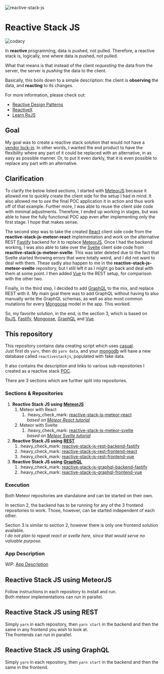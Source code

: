 ![reactive-stack-js](https://avatars0.githubusercontent.com/u/72337471?s=75)

# Reactive Stack JS

![codacy](https://img.shields.io/codacy/grade/e0146e29a3134038b4dcf95db9eb5a38.svg)

In **reactive** programming, data is pushed, not pulled. Therefore, a reactive stack is, logically, one where data is pushed, not pulled.

What that means is that instead of the client _requesting_ the data from the server, the server is _pushing_ the data to the client.

Basically, this boils down to a simple description: the client is **observing** the data, and **reacting** to its changes.

For more information, please check out:

*   [Reactive Design Patterns](https://www.manning.com/books/reactive-design-patterns)
*   [ReactiveX](http://reactivex.io/)
*   [Learn RxJS](https://www.learnrxjs.io/)

## Goal

My goal was to create a reactive stack solution that would not have a [vendor lock-in](https://en.wikipedia.org/wiki/Vendor_lock-in). In other words, I wanted the end product to have the flexibility where any part of it could be replaced with an alternative, in as easy as possible manner. Or, to put it even darkly, that it is even possible to replace any part with an alternative.

## Clarification

To clarify the below listed sections, I started with [MeteorJS](https://www.meteor.com/) because it allowed me to quickly create the client side for the setup I had in mind. It also allowed me to _see_ the final POC application it in action and thus work off of that example. Further more, I was able to reuse the client side code with minimal adjustments. Therefore, I ended up working in stages, but was able to have the fully functional POC app even after implementing only the first stage. I hope that makes sense.

The second step was to take the created [React](https://reactjs.org/) client side code from the **reactive-stack-js-meteor-react** implementation and work on the alternative REST [Fastify](https://www.fastify.io/) backend for it to replace [MeteorJS](https://www.meteor.com/). Once I had the backend working, I was also able to take over the [Svelte](https://svelte.dev/) client side code from **reactive-stack-js-meteor-svelte**. This was later deleted due to the fact that Svelte started throwing errors that were totally weird, and I did not want to deal with them. These sadly also happen to me in the **reactive-stack-js-meteor-svelte** repository, but I still left it as I might go back and deal with them at some point. I then added [Vue](https://vuejs.org/) to the REST setup, for comparison with the other two.

Finally, in the third step, I decided to add [GraphQL](https://graphql.org/) to the mix, and replace REST with it. My main goal there was to add GraphQL without having to also manually write the GraphQL schemas, as well as also most common mutations for every [Mongoose](https://mongoosejs.com/) model in the app. This worked.

So, my favorite solution, in the end, is the section 3, which is based on [RxJS](https://rxjs.dev/), [Fastify](https://www.fastify.io/), [Mongoose](https://mongoosejs.com/), [GraphQL](https://graphql.org/) and [Vue](https://vuejs.org/).

## This repository

This repository contains data creating script which uses [casual](https://github.com/boo1ean/casual).  
Just first do `yarn`, then do `yarn data`, and your [mongodb](https://www.mongodb.com/) will have a new database called `reactivestackjs`, populated with fake data.

It also contains the description and links to various sub-repositories I created as a reactive stack [POC](https://en.wikipedia.org/wiki/Proof_of_concept).

There are 3 sections which are further split into repositories.

### Sections & Repositories

1.  **Reactive Stack JS using** [**MeteorJS**](https://www.meteor.com/)
    1.  Meteor with React
        1.  :heavy\_check\_mark: [reactive-stack-js-meteor-react](https://github.com/reactive-stack-js/reactive-stack-js-meteor-react)  
            _based on_ [_Meteor React tutorial_](https://www.meteor.com/tutorials/react/creating-an-app)
    2.  Meteor with Svelte
        1.  :heavy\_check\_mark: [reactive-stack-js-meteor-svelte](https://github.com/reactive-stack-js/reactive-stack-js-meteor-svelte)  
            _based on_ [_Meteor Svelte tutorial_](https://www.meteor.com/tutorials/svelte/creating-an-app)
2.  **Reactive Stack JS using** [**REST**](https://restfulapi.net/)
    1.  :heavy\_check\_mark: [reactive-stack-js-rest-backend-fastify](https://github.com/reactive-stack-js/reactive-stack-js-rest-backend-fastify)
    2.  :heavy\_check\_mark: [reactive-stack-js-rest-frontend-react](https://github.com/reactive-stack-js/reactive-stack-js-rest-frontend-react)
    3.  :heavy\_check\_mark: [reactive-stack-js-rest-frontend-vue](https://github.com/reactive-stack-js/reactive-stack-js-rest-frontend-vue)
3.  **Reactive Stack JS using** [**GraphQL**](https://graphql.org/)
    1.  :heavy\_check\_mark: [reactive-stack-js-graphql-backend-fastify](https://github.com/reactive-stack-js/reactive-stack-js-graphql-backend-fastify)
    2.  :heavy\_check\_mark: [reactive-stack-js-graphql-frontend-vue](https://github.com/reactive-stack-js/reactive-stack-js-graphql-frontend-vue)

### Execution

Both Meteor repositories are standalone and can be started on their own.

In section 2, the backend has to be running for any of the 3 frontend repositories to work. Those, however, can be started independent of each other.

Section 3 is similar to section 2, however there is only one frontend solution available.  
_I do not plan to repeat react or svelte here, since that would serve no valuable purpose._

### App Description

WIP: [App Description](https://github.com/reactive-stack-js/reactive-stack-js/wiki/App-Description)

## Reactive Stack JS using MeteorJS

Follow instructions in each repository to install and run.  
Both meteor implementations can run in parallel.

## Reactive Stack JS using REST

Simply `yarn` in each repository, then `yarn start` in the backend and then the same in any frontend you wish to look at.  
The frontends can run in parallel.

## Reactive Stack JS using GraphQL

Simply `yarn` in each repository, then `yarn start` in the backend and then the same in the frontend.
